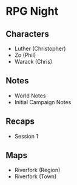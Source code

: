 # RPG Night

## Characters

- Luther (Christopher)
- Zo (Phil)
- Warack (Chris)

## Notes

- World Notes
- Initial Campaign Notes

## Recaps

- Session 1

## Maps

- Riverfork (Region)
- Riverfork (Town)
